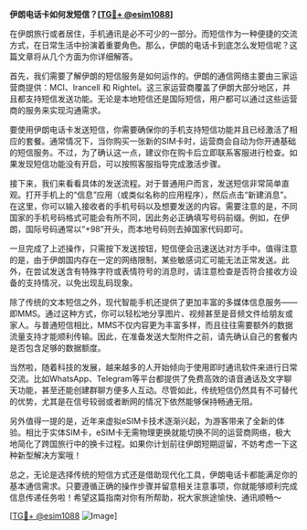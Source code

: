 **伊朗电话卡如何发短信？[[TG💪+ @esim1088](https://t.me/s/esim1088)]**

在伊朗旅行或者居住，手机通讯是必不可少的一部分。而短信作为一种便捷的交流方式，在日常生活中扮演着重要角色。那么，伊朗的电话卡到底怎么发短信呢？这篇文章将从几个方面为你详细解答。

首先，我们需要了解伊朗的短信服务是如何运作的。伊朗的通信网络主要由三家运营商提供：MCI、Irancell 和 Rightel。这三家运营商覆盖了伊朗大部分地区，并且都支持短信发送功能。无论是本地短信还是国际短信，用户都可以通过这些运营商的服务来实现沟通需求。

要使用伊朗电话卡发送短信，你需要确保你的手机支持短信功能并且已经激活了相应的套餐。通常情况下，当你购买一张新的SIM卡时，运营商会自动为你开通基础的短信服务。不过，为了确认这一点，建议你在购卡后立即联系客服进行检查。如果发现短信功能没有开启，可以按照客服指导完成激活步骤。

接下来，我们来看看具体的发送流程。对于普通用户而言，发送短信非常简单直观。打开手机上的“信息”应用（或类似名称的应用程序），然后点击“新建消息”。在这里，你可以输入接收者的手机号码以及想要发送的内容。需要注意的是，不同国家的手机号码格式可能会有所不同，因此务必正确填写号码前缀。例如，在伊朗，国际号码通常以“+98”开头，而本地号码则去掉国家代码即可。

一旦完成了上述操作，只需按下发送按钮，短信便会迅速送达对方手中。值得注意的是，由于伊朗国内存在一定的网络限制，某些敏感词汇可能无法正常发送。此外，在尝试发送含有特殊字符或表情符号的消息时，请注意检查是否符合接收方设备的支持情况，以免出现乱码现象。

除了传统的文本短信之外，现代智能手机还提供了更加丰富的多媒体信息服务——即MMS。通过这种方式，你可以轻松地分享图片、视频甚至是音频文件给朋友或家人。与普通短信相比，MMS不仅内容更为丰富多样，而且往往需要额外的数据流量支持才能顺利传输。因此，在准备发送大型附件之前，请先确认自己的套餐内是否包含足够的数据额度。

当然啦，随着科技的发展，越来越多的人开始倾向于使用即时通讯软件来进行日常交流。比如WhatsApp、Telegram等平台都提供了免费高效的语音通话及文字聊天功能，甚至还能创建群聊方便多人互动。尽管如此，传统短信仍然具有不可替代的优势，尤其是在信号较弱或者断网的情况下依然能够保持畅通无阻。

另外值得一提的是，近年来虚拟eSIM卡技术逐渐兴起，为游客带来了全新的体验。相比于实体SIM卡，eSIM卡无需物理更换就能切换不同的运营商网络，极大地简化了跨国旅行中的换卡过程。如果你计划前往伊朗短期逗留，不妨考虑一下这种新型解决方案哦！

总之，无论是选择传统的短信方式还是借助现代化工具，伊朗电话卡都能满足你的基本通信需求。只要遵循正确的操作步骤并留意相关注意事项，你就能够顺利完成信息传递任务啦！希望这篇指南对你有所帮助，祝大家旅途愉快、通讯顺畅～

[[TG💪+ @esim1088](https://t.me/s/esim1088) ![Image](https://i.postimg.cc/4NQfJmqS/Snipaste-2025-05-13-00-14-12.png)]